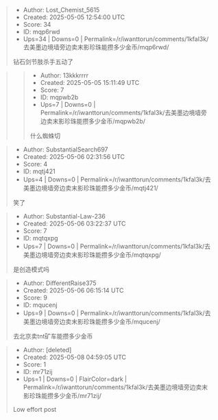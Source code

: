 > - Author: Lost_Chemist_5615
> - Created: 2025-05-05 12:54:00 UTC
> - Score: 34
> - ID: mqp6rwd
> - Ups=34 | Downs=0 | Permalink=/r/iwanttorun/comments/1kfal3k/去美墨边境墙旁边卖末影珍珠能攒多少金币/mqp6rwd/
>
> 钻石剑节肢杀手五动了

>> - Author: 13kkkrrrr
>> - Created: 2025-05-05 15:11:49 UTC
>> - Score: 7
>> - ID: mqpwb2b
>> - Ups=7 | Downs=0 | Permalink=/r/iwanttorun/comments/1kfal3k/去美墨边境墙旁边卖末影珍珠能攒多少金币/mqpwb2b/
>>
>> 什么蜘蛛切

> - Author: SubstantialSearch697
> - Created: 2025-05-06 02:31:56 UTC
> - Score: 4
> - ID: mqtj421
> - Ups=4 | Downs=0 | Permalink=/r/iwanttorun/comments/1kfal3k/去美墨边境墙旁边卖末影珍珠能攒多少金币/mqtj421/
>
> 笑了

> - Author: Substantial-Law-236
> - Created: 2025-05-06 03:22:37 UTC
> - Score: 7
> - ID: mqtqxpg
> - Ups=7 | Downs=0 | Permalink=/r/iwanttorun/comments/1kfal3k/去美墨边境墙旁边卖末影珍珠能攒多少金币/mqtqxpg/
>
> 是创造模式吗

> - Author: DifferentRaise375
> - Created: 2025-05-06 06:15:14 UTC
> - Score: 9
> - ID: mqucenj
> - Ups=9 | Downs=0 | Permalink=/r/iwanttorun/comments/1kfal3k/去美墨边境墙旁边卖末影珍珠能攒多少金币/mqucenj/
>
> 去北京卖tnt矿车能攒多少金币

> - Author: [deleted]
> - Created: 2025-05-08 04:59:05 UTC
> - Score: 1
> - ID: mr71zij
> - Ups=1 | Downs=0 | FlairColor=dark | Permalink=/r/iwanttorun/comments/1kfal3k/去美墨边境墙旁边卖末影珍珠能攒多少金币/mr71zij/
>
> Low effort post
